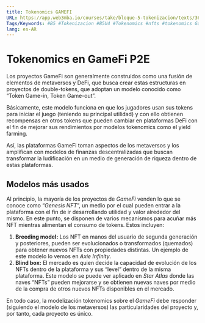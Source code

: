 ```yaml
---
title: Tokenomics GAMEFI
URL: https://app.web3mba.io/courses/take/bloque-5-tokenizacion/texts/36124346-u4-06-tokenomics-gamefi
Tags/Keywords: #B5 #Tokenizacion #B5U4 #Tokenomics #nfts #tokenomics GameFi
lang: es-AR
---
```

# Tokenomics en GameFi P2E
Los proyectos GameFi son generalmente construidos como una fusión de elementos de metaversos y DeFi, que busca crear estas estructuras en proyectos de double-tokens, que adoptan un modelo conocido como “Token Game-in, Token Game-out”.

Básicamente, este modelo funciona en que los jugadores usan sus tokens para iniciar el juego (teniendo su principal utilidad) y con ello obtienen recompensas en otros tokens que pueden cambiar en plataformas DeFi con el fin de mejorar sus rendimientos por modelos tokenomics como el yield farming. 

Así, las plataformas GameFi toman aspectos de los metaversos y los amplifican con modelos de finanzas descentralizadas que buscan transformar la ludificación en un medio de generación de riqueza dentro de estas plataformas. 

## Modelos más usados
Al principio, la mayoría de los proyectos de _GameFi_ venden lo que se conoce como “_Genesis NFT_”, un medio por el cual pueden entrar a la plataforma con el fin de ir desarrollando utilidad y valor alrededor del mismo. En este punto, se disponen de varios mecanismos para acuñar más NFT mientras alimentan el consumo de tokens. Estos incluyen:
1. **Breeding model:** Los NFT en manos del usuario de segunda generación y posteriores, pueden ser evolucionados o transformados (quemados) para obtener nuevos NFTs con propiedades distintas. Un ejemplo de este modelo lo vemos en _Axie Infinity_. 
2. **Blind box:** El mercado es quien decide la capacidad de evolución de los NFTs dentro de la plataforma y sus “level” dentro de la misma plataforma. Este modelo se puede ver aplicado en _Star Atlas_ donde las naves “NFTs” pueden mejorarse y se obtienen nuevas naves por medio de la compra de otros nuevos NFTs disponibles en el mercado.

En todo caso, la modelización tokenomics sobre el _GameFi_ debe responder (siguiendo el modelo de los metaversos) las particularidades del proyecto y, por tanto, cada proyecto es único.